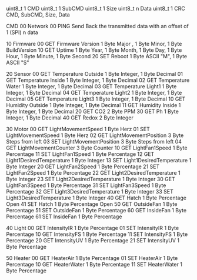 uint8_t 1  CMD
uint8_t 1  SubCMD
uint8_t 1  Size
uint8_t n  Data
uint8_t 1  CRC CMD, SubCMD, Size, Data

CMD
00 Network 
   00 PING Send Back the transmitted data with an offset of 1 (SPI) n data
   
10 Firmware
   00 GET Firmware Version          1 Byte Major  ,   1 Byte Minor,    1 Byte BuildVersion
   10 GET Uptime                    1 Byte Year,      1 Byte Month,    1 Byte Day,          1 Byte Hour,   1 Byte Minute,  1 Byte Second
   20 SET Reboot                    1 Byte ASCII "M", 1 Byte ASCII "S"

20 Sensor
   00 GET Temperature Outside       1 Byte Integer, 1 Byte Decimal
   01 GET Temperature Inside        1 Byte Integer, 1 Byte Decimal
   02 GET Temperature Water         1 Byte Integer, 1 Byte Decimal
   03 GET Temperature Light1        1 Byte Integer, 1 Byte Decimal
   04 GET Temperature Light2        1 Byte Integer, 1 Byte Decimal
   05 GET Temperature Light3        1 Byte Integer, 1 Byte Decimal
   10 GET Humidity Outside          1 Byte Integer, 1 Byte Decimal
   11 GET Humidity Inside           1 Byte Integer, 1 Byte Decimal
   20 GET CO2                       2 Byte PPM
   30 GET Ph                        1 Byte Integer, 1 Byte Decimal
   40 GET Redox                     2 Byte Integer 
   
30 Motor
   00 GET LightMovementSpeed        1 Byte Herz 
   01 SET LightMovementSpeed        1 Byte Herz
   02 GET LightMovementPosition     3 Byte Steps from left
   03 SET LightMovementPosition     3 Byte Steps from left
   04 GET LightMovementCounter      3 Byte Counter
   10 GET LightFan1Speed            1 Byte Percentage
   11 SET LightFan1Speed            1 Byte Percentage
   12 GET Light1DesiredTemperature  1 Byte Integer
   13 SET Light1DesiredTemperature  1 Byte Integer
   20 GET LightFan2Speed            1 Byte Percentage
   21 SET LightFan2Speed            1 Byte Percentage
   22 GET Light2DesiredTemperature  1 Byte Integer
   23 SET Light2DesiredTemperature  1 Byte Integer
   30 GET LightFan3Speed            1 Byte Percentage
   31 SET LightFan3Speed            1 Byte Percentage
   32 GET Light3DesiredTemperature  1 Byte Integer
   33 SET Light3DesiredTemperature  1 Byte Integer
   40 GET Hatch                     1 Byte Percentage Open
   41 SET Hatch                     1 Byte Percentage Open
   50 GET OutsideFan                1 Byte Percentage
   51 SET OutsideFan                1 Byte Percentage
   60 GET InsideFan                 1 Byte Percentage
   61 SET InsideFan                 1 Byte Percentage

40 Light
   00 GET IntensityIR               1 Byte Percentage
   01 SET IntensityIR               1 Byte Percentage
   10 GET IntensityFS               1 Byte Percentage
   11 SET IntensityFS               1 Byte Percentage
   20 GET IntensityUV               1 Byte Percentage
   21 SET IntensityUV               1 Byte Percentage
   
50 Heater
   00 GET HeaterAir                 1 Byte Percentage
   01 SET HeaterAir                 1 Byte Percentage
   10 GET HeaterWater               1 Byte Percentage
   11 SET HeaterWater               1 Byte Percentage
   